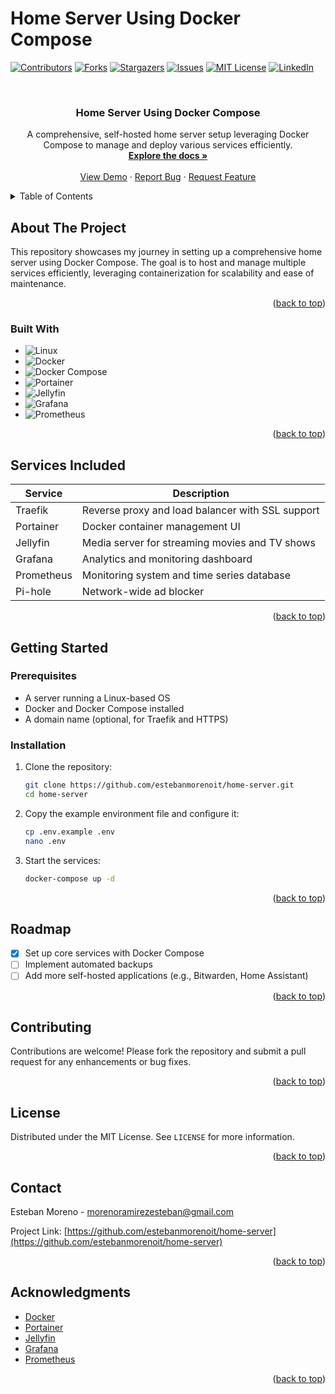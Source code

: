 # Home Server Using Docker Compose

<!-- Improved compatibility of back to top link: See: https://github.com/othneildrew/Best-README-Template/pull/73 -->
<a name="readme-top"></a>

<!-- PROJECT SHIELDS -->
[![Contributors][contributors-shield]][contributors-url]
[![Forks][forks-shield]][forks-url]
[![Stargazers][stars-shield]][stars-url]
[![Issues][issues-shield]][issues-url]
[![MIT License][license-shield]][license-url]
[![LinkedIn][linkedin-shield]][linkedin-url]

<!-- PROJECT LOGO -->
<br />
<div align="center">
  <h3 align="center">Home Server Using Docker Compose</h3>

  <p align="center">
    A comprehensive, self-hosted home server setup leveraging Docker Compose to manage and deploy various services efficiently.
    <br />
    <a href="https://github.com/estebanmorenoit/home-server"><strong>Explore the docs »</strong></a>
    <br />
    <br />
    <a href="https://github.com/estebanmorenoit/home-server">View Demo</a>
    ·
    <a href="https://github.com/estebanmorenoit/home-server/issues">Report Bug</a>
    ·
    <a href="https://github.com/estebanmorenoit/home-server/issues">Request Feature</a>
  </p>
</div>

<!-- TABLE OF CONTENTS -->
<details>
  <summary>Table of Contents</summary>
  <ol>
    <li>
      <a href="#about-the-project">About The Project</a>
      <ul>
        <li><a href="#built-with">Built With</a></li>
      </ul>
    </li>
    <li><a href="#services-included">Services Included</a></li>
    <li><a href="#getting-started">Getting Started</a></li>
    <li><a href="#roadmap">Roadmap</a></li>
    <li><a href="#contributing">Contributing</a></li>
    <li><a href="#license">License</a></li>
    <li><a href="#contact">Contact</a></li>
    <li><a href="#acknowledgments">Acknowledgments</a></li>
  </ol>
</details>

<!-- ABOUT THE PROJECT -->
## About The Project

This repository showcases my journey in setting up a comprehensive home server using Docker Compose. The goal is to host and manage multiple services efficiently, leveraging containerization for scalability and ease of maintenance.

<p align="right">(<a href="#readme-top">back to top</a>)</p>

### Built With

* ![Linux][Linux]
* ![Docker][Docker]
* ![Docker Compose][Docker-Compose]
* ![Portainer][Portainer]
* ![Jellyfin][Jellyfin]
* ![Grafana][Grafana]
* ![Prometheus][Prometheus]

<p align="right">(<a href="#readme-top">back to top</a>)</p>

<!-- SERVICES INCLUDED -->
## Services Included

| Service       | Description                                             |
|---------------|---------------------------------------------------------|
| Traefik       | Reverse proxy and load balancer with SSL support       |
| Portainer     | Docker container management UI                         |
| Jellyfin      | Media server for streaming movies and TV shows         |
| Grafana       | Analytics and monitoring dashboard                     |
| Prometheus    | Monitoring system and time series database             |
| Pi-hole       | Network-wide ad blocker                                |

<p align="right">(<a href="#readme-top">back to top</a>)</p>

<!-- GETTING STARTED -->
## Getting Started

### Prerequisites

- A server running a Linux-based OS
- Docker and Docker Compose installed
- A domain name (optional, for Traefik and HTTPS)

### Installation

1. Clone the repository:
   ```bash
   git clone https://github.com/estebanmorenoit/home-server.git
   cd home-server
   ```

2. Copy the example environment file and configure it:
   ```bash
   cp .env.example .env
   nano .env
   ```

3. Start the services:
   ```bash
   docker-compose up -d
   ```

<p align="right">(<a href="#readme-top">back to top</a>)</p>

<!-- ROADMAP -->
## Roadmap

- [x] Set up core services with Docker Compose
- [ ] Implement automated backups
- [ ] Add more self-hosted applications (e.g., Bitwarden, Home Assistant)

<p align="right">(<a href="#readme-top">back to top</a>)</p>

<!-- CONTRIBUTING -->
## Contributing

Contributions are welcome! Please fork the repository and submit a pull request for any enhancements or bug fixes.

<p align="right">(<a href="#readme-top">back to top</a>)</p>

<!-- LICENSE -->
## License

Distributed under the MIT License. See `LICENSE` for more information.

<p align="right">(<a href="#readme-top">back to top</a>)</p>

<!-- CONTACT -->
## Contact

Esteban Moreno - [morenoramirezesteban@gmail.com](mailto:morenoramirezesteban@gmail.com)

Project Link: [https://github.com/estebanmorenoit/home-server](https://github.com/estebanmorenoit/home-server)

<p align="right">(<a href="#readme-top">back to top</a>)</p>

<!-- ACKNOWLEDGMENTS -->
## Acknowledgments

- [Docker](https://www.docker.com/)
- [Portainer](https://www.portainer.io/)
- [Jellyfin](https://jellyfin.org/)
- [Grafana](https://grafana.com/)
- [Prometheus](https://prometheus.io/)

<p align="right">(<a href="#readme-top">back to top</a>)</p>

<!-- MARKDOWN LINKS & IMAGES -->
[contributors-shield]: https://img.shields.io/github/contributors/estebanmorenoit/home-server.svg?style=for-the-badge
[contributors-url]: https://github.com/estebanmorenoit/home-server/graphs/contributors
[forks-shield]: https://img.shields.io/github/forks/estebanmorenoit/home-server.svg?style=for-the-badge
[forks-url]: https://github.com/estebanmorenoit/home-server/network/members
[stars-shield]: https://img.shields.io/github/stars/estebanmorenoit/home-server.svg?style=for-the-badge
[stars-url]: https://github.com/estebanmorenoit/home-server/stargazers
[issues-shield]: https://img.shields.io/github/issues/estebanmorenoit/home-server.svg?style=for-the-badge
[issues-url]: https://github.com/estebanmorenoit/home-server/issues
[license-shield]: https://img.shields.io/github/license/estebanmorenoit/home-server.svg?style=for-the-badge
[license-url]: https://github.com/estebanmorenoit/home-server/blob/master/LICENSE
[linkedin-shield]: https://img.shields.io/badge/-LinkedIn-black.svg?style=for-the-badge&logo=linkedin&colorB=555
[linkedin-url]: https://www.linkedin.com/in/estebanmorenoramirez/

[Linux]: https://img.shields.io/badge/Linux-FCC624?style=for-the-badge&logo=linux&logoColor=black
[Docker]: https://img.shields.io/badge/Docker-2496ED?style=for-the-badge&logo=docker&logoColor=white
[Docker-Compose]: https://img.shields.io/badge/Docker%20Compose-2496ED?style=for-the-badge&logo=docker&logoColor=white
[Traefik]: https://img.shields.io/badge/Traefik-24A1C1?style=for-the-badge&logo=traefikproxy&logoColor=white
[Portainer]: https://img.shields.io/badge/Portainer-13BEF9?style=for-the-badge&logo=portainer&logoColor=white
[Nextcloud]: https://img.shields.io/badge/Nextcloud-0082C9?style=for-the-badge&logo=nextcloud&logoColor=white
[Jellyfin]: https://img.shields.io/badge/Jellyfin-00A4DC?style=for-the-badge&logo=jellyfin&logoColor=white
[Grafana]: https://img.shields.io/badge/Grafana-F46800?style=for-the-badge&logo=grafana&logoColor=white
[Prometheus]: https://img.shields.io/badge/Prometheus-E6522C?style=for-the-badge&logo=prometheus&logoColor=white
